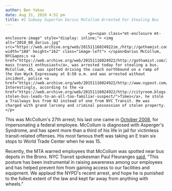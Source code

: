 ```yaml
---
author: Ben Yakas
date: Aug 31, 2010 4:52 pm
title: #1 Subway Superfan Darius McCollum Arrested For Stealing Bus
---
```


	
										<p><span class="mt-enclosure mt-enclosure-image" style="display: inline;"> <img alt="2010_08_darius.jpg" src="https://web.archive.org/web/20151116024922im_/http://gothamist.com/attachments/byakas/2010_08_darius.jpg" width="188" height="162" class="image-left"> </span>Darius McCollum, NYC&apos;s <a href="https://web.archive.org/web/20151116024922/http://gothamist.com/2010/08/08/1_subway_superfan_darius_mccollum_s.php">#1 mass transit enthusiast</a>, was arrested today for stealing a bus. McCollum, 45, was spotted driving the coach northbound on a ramp of the Van Wyck Expressway at 8:50 a.m. and was arrested without incident, police <a href="https://web.archive.org/web/20151116024922/http://www.nypost.com/p/news/local/subway_car_stealer_busted_for_stealing_cz8BCyoV04Ai8fdnMfyF5L">said</a>. Interestingly, according to the <a href="https://web.archive.org/web/20151116024922/http://cityroom.blogs.nytimes.com/2010/08/31/a-stolen-bus-leads-to-an-all-too-familiar-suspect/">Times</a>, he stole a Trailways bus from NJ instead of one from NYC Transit. He was charged with grand larceny and criminal possession of stolen property. </p>

<p>This was McCollum&apos;s 27th arrest; his last one came in <a href="https://web.archive.org/web/20151116024922/http://gothamist.com/2008/10/07/1_subway_fan_darius_mccollum_arrest.php">October 2008</a>, for impersonating a federal employee. McCollum is diagnosed with Asperger&apos;s Syndrome, and has spent more than a third of his life in jail for victimless transit-related offenses. His most famous theft was taking an E train six stops to World Trade Center when he was 15.  </p>

<p>Recently, the MTA warned employees that McCollum was spotted near bus depots in the Bronx.  NYC Transit spokesman Paul Fleuranges <a href="https://web.archive.org/web/20151116024922/http://www.nypost.com/p/news/local/subway_car_stealer_busted_for_stealing_cz8BCyoV04Ai8fdnMfyF5L">said</a>, &quot;This posture has been instrumental in raising awareness among our employees and has helped prevent him from gaining access to our facilities and equipment. We applaud the NYPD&apos;s recent arrest, and hope he is punished to the fullest extent of the law and kept far away from anything with wheels.&quot;</p>					
										
									
				